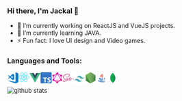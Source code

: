 ### Hi there, I'm Jackal 👋

- 🔭 I’m currently working on ReactJS and VueJS projects.
- 🌱 I’m currently learning JAVA.
- ⚡ Fun fact: I love UI design and Video games.

### Languages and Tools:
<img align="left" alt="vsc" width="26px" src="icons/vsc.png" />
<img align="left" alt="reactjs" width="26px" src="icons/reactjs.svg" />
<img align="left" alt="vuejs" width="26px" src="icons/vuejs.png" />
<img align="left" alt="typescript" width="26px" src="icons/typescript.jpeg" />
<img align="left" alt="graphql" width="26px" src="icons/graphql.svg" />
<img align="left" alt="sass" width="26px" src="icons/sass.png" />
<img align="left" alt="tailwind" width="26px" src="icons/tailwind.jpeg" />
<img align="left" alt="nodejs" width="26px" src="icons/nodejs.png" />
<img align="left" alt="java" width="26px" src="icons/java.jpeg" />
<img align="left" alt="mongodb" width="26px" src="icons/mongodb.jpeg" />

<br />
<br />

<img align="left" alt="github stats" src="https://github-readme-stats.vercel.app/api?username=cionex7&count_private=true&hide=stars,issues&show_icons=true&theme=vue" />